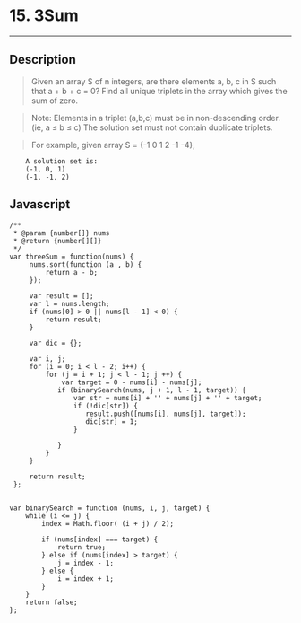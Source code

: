 # 15. 3Sum

---

## Description

> Given an array S of n integers, are there elements a, b, c in S such that a + b + c = 0? Find all unique triplets in the array which gives the sum of zero.

> Note:
> Elements in a triplet (a,b,c) must be in non-descending order. (ie, a ≤ b ≤ c)
> The solution set must not contain duplicate triplets.

> For example, given array S = {-1 0 1 2 -1 -4},

```
    A solution set is:
    (-1, 0, 1)
    (-1, -1, 2)
```

## Javascript


```
/**
 * @param {number[]} nums
 * @return {number[][]}
 */
var threeSum = function(nums) {
     nums.sort(function (a , b) {
         return a - b;
     });

     var result = [];
     var l = nums.length;
     if (nums[0] > 0 || nums[l - 1] < 0) {
         return result;
     }

     var dic = {};

     var i, j;
     for (i = 0; i < l - 2; i++) {
         for (j = i + 1; j < l - 1; j ++) {
             var target = 0 - nums[i] - nums[j];
            if (binarySearch(nums, j + 1, l - 1, target)) {
                var str = nums[i] + '' + nums[j] + '' + target;
                if (!dic[str]) {
                   result.push([nums[i], nums[j], target]);
                   dic[str] = 1;
                }

            }
         }
     }

     return result;
 };


var binarySearch = function (nums, i, j, target) {
    while (i <= j) {
        index = Math.floor( (i + j) / 2);

        if (nums[index] === target) {
            return true;
        } else if (nums[index] > target) {
            j = index - 1;
        } else {
            i = index + 1;
        }
    }
    return false;
};
```
